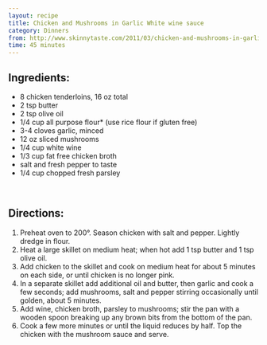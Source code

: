 ```yaml
---
layout: recipe
title: Chicken and Mushrooms in Garlic White wine sauce
category: Dinners 
from: http://www.skinnytaste.com/2011/03/chicken-and-mushrooms-in-garlic-white.html
time: 45 minutes
---
```


Ingredients:
------------

* 8 chicken tenderloins, 16 oz total
* 2 tsp butter
* 2 tsp olive oil
* 1/4 cup all purpose flour* (use rice flour if gluten free)
* 3-4 cloves garlic, minced
* 12 oz sliced mushrooms
* 1/4 cup white wine
* 1/3 cup fat free chicken broth
* salt and fresh pepper to taste
* 1/4 cup chopped fresh parsley


<br>

Directions:
-----------
1. Preheat oven to 200°. Season chicken with salt and pepper. Lightly dredge in flour.
2. Heat a large skillet on medium heat; when hot add 1 tsp butter and 1 tsp olive oil. 
3. Add chicken to the skillet and cook on medium heat for about 5 minutes on each side, or until chicken is no longer pink. 
4. In a separate skillet add additional oil and butter, then garlic and cook a few seconds; add mushrooms, salt and pepper stirring occasionally until golden, about 5 minutes.
5. Add wine, chicken broth, parsley to mushrooms; stir the pan with a wooden spoon breaking up any brown bits from the bottom of the pan. 
6. Cook a few more minutes or until the liquid reduces by half. Top the chicken with the mushroom sauce and serve.
